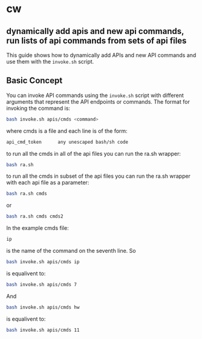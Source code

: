 # cw

## dynamically add apis and new api commands, run lists of api commands from sets of api files

This guide shows how to dynamically add APIs and new API commands and use them with the `invoke.sh` script.

## Basic Concept

You can invoke API commands using the `invoke.sh` script with different arguments that represent the API endpoints or commands. The format for invoking the command is:

```bash
bash invoke.sh apis/cmds <command>
```

where cmds is a file and each line is of the form:

```bash
api_cmd_token      any unescaped bash/sh code
```

to run all the cmds in all of the api files you can run the ra.sh wrapper:
```bash 
bash ra.sh 
``` 

to run all the cmds in subset of the api files you can run the ra.sh wrapper with each api file as a parameter:
```bash 
bash ra.sh cmds
```
or 
```bash 
bash ra.sh cmds cmds2
```

In the example cmds file: 
```bash 
ip
``` 
is the name of the command on the seventh line. So
```bash
bash invoke.sh apis/cmds ip
```
is equalivent to:
```bash
bash invoke.sh apis/cmds 7
```
And
```bash
bash invoke.sh apis/cmds hw 
```
is equalivent to:
```bash
bash invoke.sh apis/cmds 11
```

